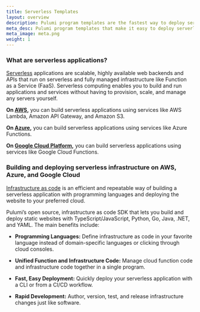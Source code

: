 ```yaml
---
title: Serverless Templates
layout: overview
description: Pulumi program templates are the fastest way to deploy serverless infrastructure and functions on AWS, Azure, or Google Cloud Platform. Templates come with predefined infrastructure as code so you can get started instantly.
meta_desc: Pulumi program templates that make it easy to deploy serverless infrastructure and functions on AWS, Azure, or Google Cloud Platform.
meta_image: meta.png
weight: 1
---
```


### What are serverless applications?

[Serverless](/serverless) applications are scalable, highly available web backends and APIs that run on serverless and fully managed infrastructure like Function as a Service (FaaS). Serverless computing enables you to build and run applications and services without having to provision, scale, and manage any servers yourself.

**On [AWS](/aws),** you can build serverless applications using services like AWS Lambda, Amazon API Gateway, and Amazon S3.

**On [Azure](/azure),** you can build serverless applications using services like Azure Functions.

**On [Google Cloud Platform](/gcp),** you can build serverless applications using services like Google Cloud Functions.

### Building and deploying serverless infrastructure on AWS, Azure, and Google Cloud

[Infrastructure as code](/what-is/what-is-infrastructure-as-code) is an efficient and repeatable way of building a serverless application with programming languages and deploying the website to your preferred cloud.

Pulumi’s open source, infrastructure as code SDK that lets you build and deploy static websites with TypeScript/JavaScript, Python, Go, Java, .NET, and YAML. The main benefits include:

* **Programming Languages:** Define infrastructure as code in your favorite language instead of domain-specific languages or clicking through cloud consoles.

* **Unified Function and Infrastructure Code:** Manage cloud function code and infrastructure code together in a single program.

* **Fast, Easy Deployment:** Quickly deploy your serverless application with a CLI or from a CI/CD workflow.

* **Rapid Development:** Author, version, test, and release infrastructure changes just like software.

